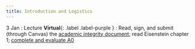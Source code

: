 ```yaml
---
title: Introduction and Logistics
---
```


3 Jan
: Lecture **Virtual**{: .label .label-purple }
  : Read, sign, and submit (through Canvas) the
  [academic integrity document](assets/docs/academic-integrity.pdf);
  read Eisenstein chapter 1; [complete and evaluate A0](assets/docs/A0.pdf)
